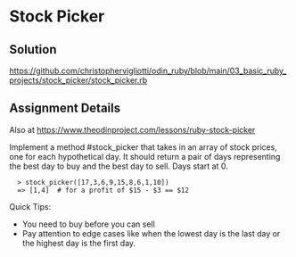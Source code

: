 # Stock Picker

## Solution

https://github.com/christophervigliotti/odin_ruby/blob/main/03_basic_ruby_projects/stock_picker/stock_picker.rb

## Assignment Details

Also at https://www.theodinproject.com/lessons/ruby-stock-picker 

Implement a method #stock_picker that takes in an array of stock prices, one for each hypothetical day. It should return a pair of days representing the best day to buy and the best day to sell. Days start at 0.

```
  > stock_picker([17,3,6,9,15,8,6,1,10])
  => [1,4]  # for a profit of $15 - $3 == $12
```

Quick Tips:

* You need to buy before you can sell
* Pay attention to edge cases like when the lowest day is the last day or the highest day is the first day.